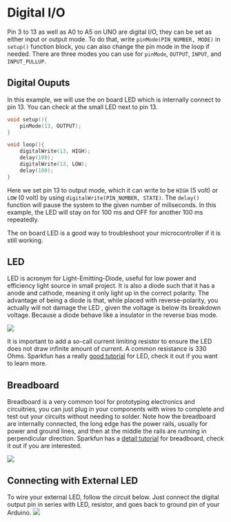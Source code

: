 # Digital I/O
Pin 3 to 13 as well as A0 to A5 on UNO are digital I/O, they can be set as either input or output mode. To do that, write `pinMode(PIN_NUMBER, MODE)` in `setup()` function block, you can also change the pin mode in the loop if needed. There are three modes you can use for `pinMode`, `OUTPUT`, `INPUT`, and `INPUT_PULLUP`.

## Digital Ouputs

In this example, we will use the on board LED which is internally connect to pin 13. You can check at the small LED next to pin 13.
```C
void setup(){
    pinMode(13, OUTPUT);
}

void loop(){
    digitalWrite(13, HIGH);
    delay(100);
    digitalWrite(13, LOW);
    delay(100);
}
```
Here we set pin 13 to output mode, which it can write to be `HIGH` (5 volt) or `LOW` (0 volt) by using `digitalWrite(PIN_NUMBER, STATE)`. The `delay()` function will pause the system to the given number of miliseconds. In this example, the LED will stay on for 100 ms and OFF for another 100 ms repeatedly.

The on board LED is a good way to troubleshoot your microcontroller if it is still working. 

## LED
LED is acronym for Light-Emitting-Diode, useful for low power and efficiency light source in small project. It is also a diode such that it has a anode and cathode, meaning it only light up in the correct polarity. The advantage of being a diode is that, while placed with reverse-polarity, you actually will not damage the LED , given the voltage is below its breakdown voltage. Because a diode behave like a insulator in the reverse bias mode.

![](https://cdn.sparkfun.com/assets/c/5/7/2/7/51f1c87ace395fea20000004.png)

It is important to add a so-call current limiting resistor to ensure the LED does not draw infinite amount of current. A common resistance is 330 Ohms. Sparkfun has a really [good tutorial](https://learn.sparkfun.com/tutorials/light-emitting-diodes-leds/all) for LED, check it out if you want to learn more.

## Breadboard
Breadboard is a very common tool for prototyping electronics and circuitries, you can just plug in your components with wires to complete and test out your circuits without needing to solder. Note how the breadboard are internally connected, the long edge has the power rails, usually for power and ground lines, and then at the middle the rails are running in perpendicular direction. Sparkfun has a [detail tutorial](https://learn.sparkfun.com/tutorials/how-to-use-a-breadboard/all) for breadboard, check it out if you are interested.

![](http://wiring.org.co/learning/tutorials/breadboard/imgs/breadboard-02.jpg)

## Connecting with External LED
To wire your external LED, follow the circuit below. Just connect the digital output pin in series with LED, resistor, and goes back to ground pin of your Arduino.
![](https://cdn.instructables.com/F60/IZJJ/I8ZQZMO9/F60IZJJI8ZQZMO9.LARGE.jpg?auto=webp&&frame=1&fit=bounds) 

